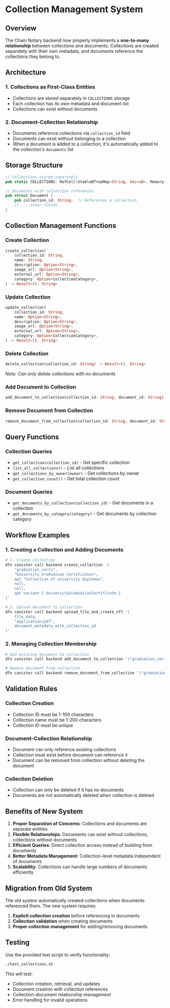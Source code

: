 # Collection Management System

## Overview

The Chain Notary backend now properly implements a **one-to-many relationship** between collections and documents. Collections are created separately with their own metadata, and documents reference the collections they belong to.

## Architecture

### 1. **Collections as First-Class Entities**
- Collections are stored separately in `COLLECTIONS` storage
- Each collection has its own metadata and document list
- Collections can exist without documents

### 2. **Document-Collection Relationship**
- Documents reference collections via `collection_id` field
- Documents can exist without belonging to a collection
- When a document is added to a collection, it's automatically added to the collection's `documents` list

## Storage Structure

```rust
// Collections stored separately
pub static COLLECTIONS: RefCell<StableBTreeMap<String, Vec<u8>, Memory>>

// Documents with collection references
pub struct Document {
    pub collection_id: String,  // References a collection
    // ... other fields
}
```

## Collection Management Functions

### **Create Collection**
```rust
create_collection(
    collection_id: String,
    name: String,
    description: Option<String>,
    image_url: Option<String>,
    external_url: Option<String>,
    category: Option<CollectionCategory>,
) -> Result<(), String>
```

### **Update Collection**
```rust
update_collection(
    collection_id: String,
    name: Option<String>,
    description: Option<String>,
    image_url: Option<String>,
    external_url: Option<String>,
    category: Option<CollectionCategory>,
) -> Result<(), String>
```

### **Delete Collection**
```rust
delete_collection(collection_id: String) -> Result<(), String>
```
*Note: Can only delete collections with no documents*

### **Add Document to Collection**
```rust
add_document_to_collection(collection_id: String, document_id: String) -> Result<(), String>
```

### **Remove Document from Collection**
```rust
remove_document_from_collection(collection_id: String, document_id: String) -> Result<(), String>
```

## Query Functions

### **Collection Queries**
- `get_collection(collection_id)` - Get specific collection
- `list_all_collections()` - List all collections
- `get_collections_by_owner(owner)` - Get collections by owner
- `get_collection_count()` - Get total collection count

### **Document Queries**
- `get_documents_by_collection(collection_id)` - Get documents in a collection
- `get_documents_by_category(category)` - Get documents by collection category

## Workflow Examples

### 1. **Creating a Collection and Adding Documents**

```bash
# 1. Create collection
dfx canister call backend create_collection '(
    "graduation_certs",
    "University Graduation Certificates",
    opt "Collection of university diplomas",
    null,
    null,
    opt variant { UniversityGraduationCertificate }
)'

# 2. Upload document to collection
dfx canister call backend upload_file_and_create_nft '(
    file_data,
    "application/pdf",
    document_metadata_with_collection_id
)'
```

### 2. **Managing Collection Membership**

```bash
# Add existing document to collection
dfx canister call backend add_document_to_collection '("graduation_certs", "doc_123")'

# Remove document from collection
dfx canister call backend remove_document_from_collection '("graduation_certs", "doc_123")'
```

## Validation Rules

### **Collection Creation**
- Collection ID must be 1-100 characters
- Collection name must be 1-200 characters
- Collection ID must be unique

### **Document-Collection Relationship**
- Document can only reference existing collections
- Collection must exist before document can reference it
- Document can be removed from collection without deleting the document

### **Collection Deletion**
- Collection can only be deleted if it has no documents
- Documents are not automatically deleted when collection is deleted

## Benefits of New System

1. **Proper Separation of Concerns**: Collections and documents are separate entities
2. **Flexible Relationships**: Documents can exist without collections, collections without documents
3. **Efficient Queries**: Direct collection access instead of building from documents
4. **Better Metadata Management**: Collection-level metadata independent of documents
5. **Scalability**: Collections can handle large numbers of documents efficiently

## Migration from Old System

The old system automatically created collections when documents referenced them. The new system requires:

1. **Explicit collection creation** before referencing in documents
2. **Collection validation** when creating documents
3. **Proper collection management** for adding/removing documents

## Testing

Use the provided test script to verify functionality:

```bash
./test_collections.sh
```

This will test:
- Collection creation, retrieval, and updates
- Document creation with collection references
- Collection-document relationship management
- Error handling for invalid operations
